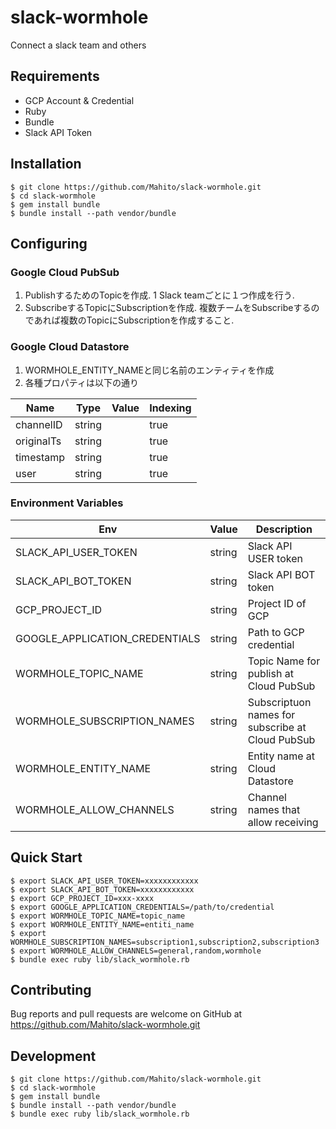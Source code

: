 # slack-wormhole
Connect a slack team and others

## Requirements

- GCP Account & Credential
- Ruby
- Bundle
- Slack API Token

## Installation

```
$ git clone https://github.com/Mahito/slack-wormhole.git
$ cd slack-wormhole
$ gem install bundle
$ bundle install --path vendor/bundle
```

## Configuring

### Google Cloud PubSub

1. PublishするためのTopicを作成. 1 Slack teamごとに１つ作成を行う.
2. SubscribeするTopicにSubscriptionを作成.
   複数チームをSubscribeするのであれば複数のTopicにSubscriptionを作成すること.

### Google Cloud Datastore

1. WORMHOLE_ENTITY_NAMEと同じ名前のエンティティを作成
2. 各種プロパティは以下の通り

|Name|Type|Value|Indexing|
|--|--|--|--|
|channelID|string||true|
|originalTs|string||true|
|timestamp|string||true|
|user|string||true|

### Environment Variables

|Env|Value|Description|
|--|--|--|
|SLACK_API_USER_TOKEN|string|Slack API USER token|
|SLACK_API_BOT_TOKEN|string|Slack API BOT token|
|GCP_PROJECT_ID|string|Project ID of GCP|
|GOOGLE_APPLICATION_CREDENTIALS|string|Path to GCP credential|
|WORMHOLE_TOPIC_NAME|string|Topic Name for publish at Cloud PubSub|
|WORMHOLE_SUBSCRIPTION_NAMES|string|Subscriptuon names for subscribe at Cloud PubSub|
|WORMHOLE_ENTITY_NAME|string|Entity name at Cloud Datastore|
|WORMHOLE_ALLOW_CHANNELS|string|Channel names that allow receiving|

## Quick Start

```
$ export SLACK_API_USER_TOKEN=xxxxxxxxxxxx
$ export SLACK_API_BOT_TOKEN=xxxxxxxxxxxx
$ export GCP_PROJECT_ID=xxx-xxxx
$ export GOOGLE_APPLICATION_CREDENTIALS=/path/to/credential
$ export WORMHOLE_TOPIC_NAME=topic_name
$ export WORMHOLE_ENTITY_NAME=entiti_name
$ export WORMHOLE_SUBSCRIPTION_NAMES=subscription1,subscription2,subscription3
$ export WORMHOLE_ALLOW_CHANNELS=general,random,wormhole
$ bundle exec ruby lib/slack_wormhole.rb
```

## Contributing

Bug reports and pull requests are welcome on GitHub at
https://github.com/Mahito/slack-wormhole.git

## Development

```
$ git clone https://github.com/Mahito/slack-wormhole.git
$ cd slack-wormhole
$ gem install bundle
$ bundle install --path vendor/bundle
$ bundle exec ruby lib/slack_wormhole.rb
```
